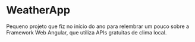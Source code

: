 # WeatherApp
Pequeno projeto que fiz no início do ano para relembrar um pouco sobre a Framework Web Angular, que utiliza APIs gratuitas de clima local.
